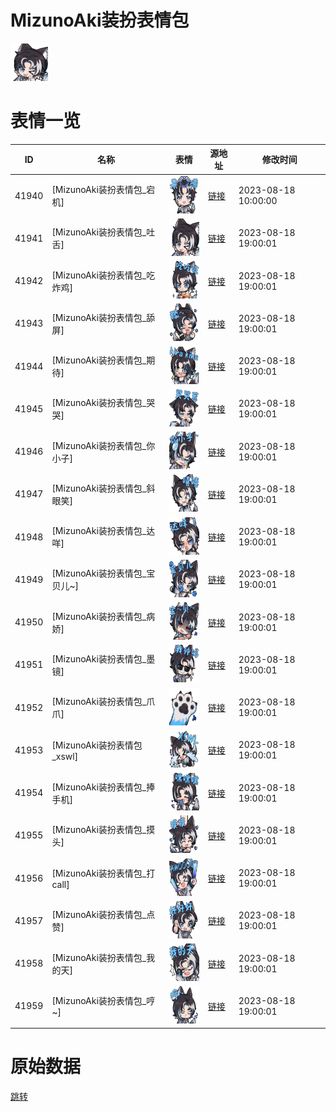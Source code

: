 # MizunoAki装扮表情包

<img src="./cover.png" height="60" alt="cover" />

# 表情一览

|ID|名称|表情|源地址|修改时间|
|----|----|----|----|----|
|41940|[MizunoAki装扮表情包_宕机]|<img src="./pic/041940_%5BMizunoAki装扮表情包_宕机%5D.png" height="60" alt="宕机"/>|[链接](https://i0.hdslb.com/bfs/garb/29657742bc2666d42d5a875008173c7e77cae20e.png)|2023-08-18 10:00:00|
|41941|[MizunoAki装扮表情包_吐舌]|<img src="./pic/041941_%5BMizunoAki装扮表情包_吐舌%5D.png" height="60" alt="吐舌"/>|[链接](https://i0.hdslb.com/bfs/garb/6bbb8d9d58ffb251c297e46ec0b9942e8b4b5d0d.png)|2023-08-18 19:00:01|
|41942|[MizunoAki装扮表情包_吃炸鸡]|<img src="./pic/041942_%5BMizunoAki装扮表情包_吃炸鸡%5D.png" height="60" alt="吃炸鸡"/>|[链接](https://i0.hdslb.com/bfs/garb/2216997f875842548b69731a6099296a1d8edb82.png)|2023-08-18 19:00:01|
|41943|[MizunoAki装扮表情包_舔屏]|<img src="./pic/041943_%5BMizunoAki装扮表情包_舔屏%5D.png" height="60" alt="舔屏"/>|[链接](https://i0.hdslb.com/bfs/garb/d99ee0c8de196b204bb4be2c2e117e613c5a3bb4.png)|2023-08-18 19:00:01|
|41944|[MizunoAki装扮表情包_期待]|<img src="./pic/041944_%5BMizunoAki装扮表情包_期待%5D.png" height="60" alt="期待"/>|[链接](https://i0.hdslb.com/bfs/garb/93444c16d9f036f7ae3d62c6b58cdf4b395f0581.png)|2023-08-18 19:00:01|
|41945|[MizunoAki装扮表情包_哭哭]|<img src="./pic/041945_%5BMizunoAki装扮表情包_哭哭%5D.png" height="60" alt="哭哭"/>|[链接](https://i0.hdslb.com/bfs/garb/1259ff57bf3d500108fb1df377510b4e1b5760b2.png)|2023-08-18 19:00:01|
|41946|[MizunoAki装扮表情包_你小子]|<img src="./pic/041946_%5BMizunoAki装扮表情包_你小子%5D.png" height="60" alt="你小子"/>|[链接](https://i0.hdslb.com/bfs/garb/abee4f44864a7b56f2a626e9e86b13532b8fcf84.png)|2023-08-18 19:00:01|
|41947|[MizunoAki装扮表情包_斜眼笑]|<img src="./pic/041947_%5BMizunoAki装扮表情包_斜眼笑%5D.png" height="60" alt="斜眼笑"/>|[链接](https://i0.hdslb.com/bfs/garb/be45f142738775c0447674e17b2f13495f519877.png)|2023-08-18 19:00:01|
|41948|[MizunoAki装扮表情包_达咩]|<img src="./pic/041948_%5BMizunoAki装扮表情包_达咩%5D.png" height="60" alt="达咩"/>|[链接](https://i0.hdslb.com/bfs/garb/f1f494814559b33635bbbb34f929f392964c8564.png)|2023-08-18 19:00:01|
|41949|[MizunoAki装扮表情包_宝贝儿~]|<img src="./pic/041949_%5BMizunoAki装扮表情包_宝贝儿~%5D.png" height="60" alt="宝贝儿~"/>|[链接](https://i0.hdslb.com/bfs/garb/773cb974171dfaec2fb29a5206f8964e37d80902.png)|2023-08-18 19:00:01|
|41950|[MizunoAki装扮表情包_病娇]|<img src="./pic/041950_%5BMizunoAki装扮表情包_病娇%5D.png" height="60" alt="病娇"/>|[链接](https://i0.hdslb.com/bfs/garb/fc6797fe05812aea3a9a4f5cfbbca63f932e5123.png)|2023-08-18 19:00:01|
|41951|[MizunoAki装扮表情包_墨镜]|<img src="./pic/041951_%5BMizunoAki装扮表情包_墨镜%5D.png" height="60" alt="墨镜"/>|[链接](https://i0.hdslb.com/bfs/garb/fd7bc936119a43eb95628756acf161037526ad04.png)|2023-08-18 19:00:01|
|41952|[MizunoAki装扮表情包_爪爪]|<img src="./pic/041952_%5BMizunoAki装扮表情包_爪爪%5D.png" height="60" alt="爪爪"/>|[链接](https://i0.hdslb.com/bfs/garb/33de20fc83804214f264c046dc11a6b0e1c5d5f0.png)|2023-08-18 19:00:01|
|41953|[MizunoAki装扮表情包_xswl]|<img src="./pic/041953_%5BMizunoAki装扮表情包_xswl%5D.png" height="60" alt="xswl"/>|[链接](https://i0.hdslb.com/bfs/garb/1eca97578c4afc1b614f3c408928fc66b205ace5.png)|2023-08-18 19:00:01|
|41954|[MizunoAki装扮表情包_捧手机]|<img src="./pic/041954_%5BMizunoAki装扮表情包_捧手机%5D.png" height="60" alt="捧手机"/>|[链接](https://i0.hdslb.com/bfs/garb/a51cf3db027a6cf1658fb4393a870fe7ad4b9e80.png)|2023-08-18 19:00:01|
|41955|[MizunoAki装扮表情包_摸头]|<img src="./pic/041955_%5BMizunoAki装扮表情包_摸头%5D.png" height="60" alt="摸头"/>|[链接](https://i0.hdslb.com/bfs/garb/97e41eed2c4ed9fc836d516511d0c28acd63fa5a.png)|2023-08-18 19:00:01|
|41956|[MizunoAki装扮表情包_打call]|<img src="./pic/041956_%5BMizunoAki装扮表情包_打call%5D.png" height="60" alt="打call"/>|[链接](https://i0.hdslb.com/bfs/garb/6d1bfeaa1b02088e717922d045f3280058998096.png)|2023-08-18 19:00:01|
|41957|[MizunoAki装扮表情包_点赞]|<img src="./pic/041957_%5BMizunoAki装扮表情包_点赞%5D.png" height="60" alt="点赞"/>|[链接](https://i0.hdslb.com/bfs/garb/b4a0f596f56aa2de10ede06c259a78bdd237e410.png)|2023-08-18 19:00:01|
|41958|[MizunoAki装扮表情包_我的天]|<img src="./pic/041958_%5BMizunoAki装扮表情包_我的天%5D.png" height="60" alt="我的天"/>|[链接](https://i0.hdslb.com/bfs/garb/34defba1707ea39da13565d041f41da713be6400.png)|2023-08-18 19:00:01|
|41959|[MizunoAki装扮表情包_哼~]|<img src="./pic/041959_%5BMizunoAki装扮表情包_哼~%5D.png" height="60" alt="哼~"/>|[链接](https://i0.hdslb.com/bfs/garb/91f1057370c95c4795f945260996dd2e4ab5df32.png)|2023-08-18 19:00:01|

# 原始数据

[跳转](./raw.json)

